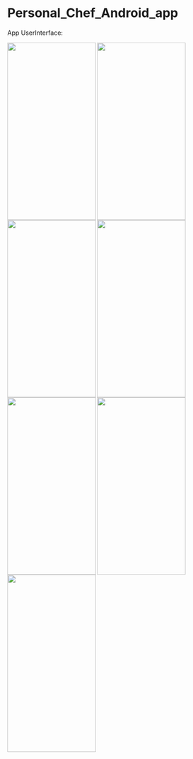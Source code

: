 # Personal_Chef_Android_app

App UserInterface: 

<img align="left" src="https://user-images.githubusercontent.com/56628424/150749831-fa9556d2-33b6-438b-9995-4d3882174854.jpeg" width="200" height="400" />

<img align="left" src="https://user-images.githubusercontent.com/56628424/150752552-64a3bd83-ed18-4132-8d0b-35da639b1d02.jpeg" width="200" height="400" />
<img align="left" src="https://user-images.githubusercontent.com/56628424/150752556-5bafaf84-cbc1-4557-882e-c38cf48af0e1.jpeg" width="200" height="400" />
<img align="left" src="https://user-images.githubusercontent.com/56628424/150752559-5ae078a0-fc4a-47a1-97db-ac2fef8f3c89.jpeg" width="200" height="400" />
<img align="left" src="https://user-images.githubusercontent.com/56628424/150752564-15006439-7dea-40ed-a32c-0b956b30badb.jpeg" width="200" height="400" />


<img align="left" src="https://user-images.githubusercontent.com/56628424/150760716-0309cde0-c8ec-4a06-b5a7-1adf9176f9e8.jpeg" width="200" height="400" />
<img align="left" src="https://user-images.githubusercontent.com/56628424/150760764-9aec5b7c-3c63-4385-9e3e-ef97671ff045.jpeg" width="200" height="400" />


